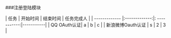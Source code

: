 ###注册登陆模块

| 任务          |   开始时间    |    结束时间  |   任务完成人  |
| ------------- |:-------------:|: -----------:|-----------|
|   QQ OAuth认证|          a     |      b   |        c     | 
| 新浪微博Oauth认证 |  s    |      2     |        3     | 
